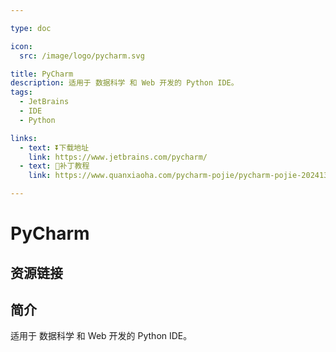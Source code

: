 ```yaml
---

type: doc

icon:
  src: /image/logo/pycharm.svg

title: PyCharm
description: 适用于 数据科学 和 Web 开发的 Python IDE。
tags:
  - JetBrains
  - IDE
  - Python

links:
  - text: ⏬下载地址
    link: https://www.jetbrains.com/pycharm/
  - text: 🚧补丁教程
    link: https://www.quanxiaoha.com/pycharm-pojie/pycharm-pojie-202413.html

---
```


<ShowLogo />

# PyCharm

<ShowTags />

<ShowBreadcrumb />

## 资源链接

<ShowLinks />

## 简介

适用于 数据科学 和 Web 开发的 Python IDE。
